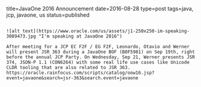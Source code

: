 title=JavaOne 2016 Announcement
date=2016-08-28
type=post
tags=java, jcp, javaone, us
status=published
~~~~~~

![alt text](https://www.oracle.com/us/assets/j1-250x250-im-speaking-3089473.jpg "I'm speaking at JavaOne 2016")

After meeting for a JCP EC F2F / EG F2F, Leonardo, Otavio and Werner will present JSR 363 during a JavaOne BOF (BOF5981) on Sep 19th, right before the annual JCP Party. On Wednesday, Sep 21, Werner presents JSR 374, JSON-P 1.1 (CON6264) with some real life use cases like Unicode CLDR tooling that are also related to JSR 363.
https://oracle.rainfocus.com/scripts/catalog/oow16.jsp?event=javaone&search=jsr-363&search.event=javaone
